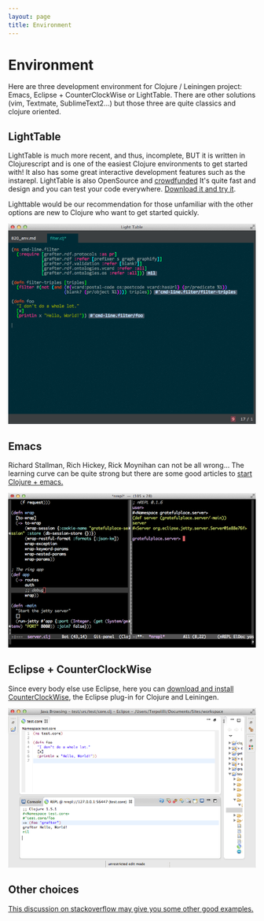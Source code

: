 ```yaml
---
layout: page
title: Environment
---
```


# Environment

Here are three development environment for Clojure / Leiningen project: Emacs, Eclipse + CounterClockWise or LightTable. There are other solutions (vim, Textmate, SublimeText2...) but those three are quite classics and clojure oriented.

## LightTable

LightTable is much more recent, and thus, incomplete, BUT it is written in Clojurescript and is one of the easiest Clojure environments to get started with!  It also has some great interactive development features such as the instarepl. LightTable is also OpenSource and [crowdfunded](https://www.kickstarter.com/projects/ibdknox/light-table) It's quite fast and design and you can test your code everywhere. [Download it and try it](http://www.lighttable.com).

Lighttable would be our recommendation for those unfamiliar with the other options are new to Clojure who want to get started quickly.

![lighttable](/assets/820_env_2.png)

## Emacs

Richard Stallman, Rich Hickey, Rick Moynihan can not be all wrong... The learning curve can be quite strong but there are some good articles to [start Clojure + emacs.](http://www.braveclojure.com/basic-emacs/)

![emacs](/assets/820_env_0.png)

## Eclipse + CounterClockWise

Since every body else use Eclipse, here you can [download and install CounterClockWise](http://doc.ccw-ide.org), the Eclipse plug-in for Clojure and Leiningen.

![ccw](/assets/820_env_1.png)

## Other choices

[This discussion on stackoverflow may give you some other good examples.](http://stackoverflow.com/questions/4248171/choosing-an-ide-editor-for-clojure-coding)
